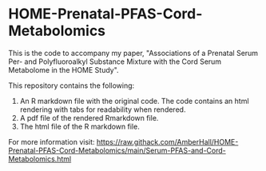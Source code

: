# HOME-Prenatal-PFAS-Cord-Metabolomics

This is the code to accompany my paper, "Associations of a Prenatal Serum Per- and Polyfluoroalkyl Substance Mixture with the Cord Serum Metabolome in the HOME Study".

This repository contains the following:
1. An R markdown file with the original code. The code contains an html rendering with tabs for readability when rendered.
2. A pdf file of the rendered Rmarkdown file.
3. The html file of the R markdown file.

For more information visit: https://raw.githack.com/AmberHall/HOME-Prenatal-PFAS-Cord-Metabolomics/main/Serum-PFAS-and-Cord-Metabolomics.html
